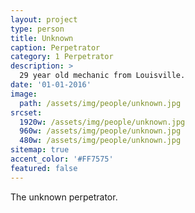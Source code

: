 ```yaml
---
layout: project
type: person
title: Unknown
caption: Perpetrator
category: 1 Perpetrator
description: >
  29 year old mechanic from Louisville.
date: '01-01-2016'
image: 
  path: /assets/img/people/unknown.jpg
srcset: 
  1920w: /assets/img/people/unknown.jpg
  960w: /assets/img/people/unknown.jpg
  480w: /assets/img/people/unknown.jpg
sitemap: true
accent_color: '#FF7575'
featured: false
---
```


The unknown perpetrator.
